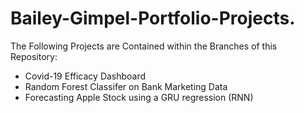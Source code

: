 # Bailey-Gimpel-Portfolio-Projects.  
The Following Projects are Contained within the Branches of this Repository: 
- Covid-19 Efficacy Dashboard 
- Random Forest Classifer on Bank Marketing Data 
- Forecasting Apple Stock using a GRU regression (RNN)
